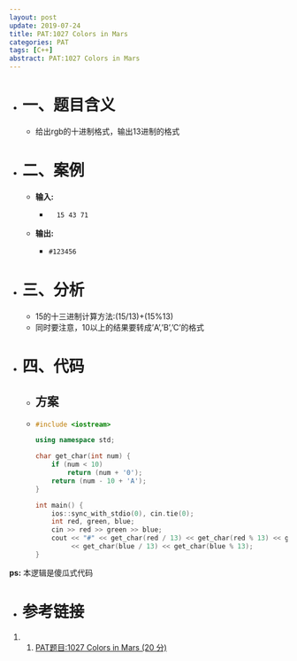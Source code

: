 ```yaml
---
layout: post
update: 2019-07-24
title: PAT:1027 Colors in Mars
categories: PAT
tags: [C++]
abstract: PAT:1027 Colors in Mars
---
```


* # 一、题目含义
    * 给出rgb的十进制格式，输出13进制的格式
* # 二、案例
    * **输入:**    
        * ```markdown
            15 43 71
            ```
    * **输出:** 
        *   ```markdown
            #123456
            ```
* # 三、分析
    * 15的十三进制计算方法:(15/13)+(15%13)
    * 同时要注意，10以上的结果要转成’A’,’B’,’C’的格式
* # 四、代码
  
    *   ## 方案
    *   ```c++
        #include <iostream>
        
        using namespace std;
        
        char get_char(int num) {
            if (num < 10)
                return (num + '0');
            return (num - 10 + 'A');
        }
        
        int main() {
            ios::sync_with_stdio(0), cin.tie(0);
            int red, green, blue;
            cin >> red >> green >> blue;
            cout << "#" << get_char(red / 13) << get_char(red % 13) << get_char(green / 13) << get_char(green % 13)
                 << get_char(blue / 13) << get_char(blue % 13);
        }
        ```

**ps:** 本逻辑是傻瓜式代码
* # 参考链接

1. 1. [PAT题目:1027 Colors in Mars (20 分)](https://pintia.cn/problem-sets/994805342720868352/problems/994805470349344768)